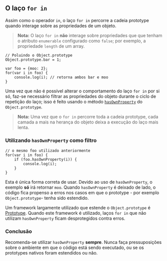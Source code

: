## O laço `for in`

Assim como o operador `in`, o laço `for in` percorre a cadeia prototype quando interage sobre as propriedades de um objeto.

> **Nota:** O laço `for in` **não** interage sobre propriedades que 
> que tenham o atributo `enumerable` configurado como `false`; por exemplo, a propriedade `length` de um array. 
    
    // Poluindo o Object.prototype
    Object.prototype.bar = 1;

    var foo = {moo: 2};
    for(var i in foo) {
        console.log(i); // retorna ambos bar e moo
    }

Uma vez que não é possível alterar o comportamento do laço `for in` por si só, faz-se necessário filtrar as propriedades do objeto durante o ciclo de repetição do laço; isso é feito usando o método [`hasOwnProperty`](#object.hasownproperty) do `Object.prototype`.

> **Nota:** Uma vez que o `for in` percorre toda a cadeia prototype, 
> cada camada a mais na herança do objeto deixa a execução do laço mais lenta.

### Utilizando `hasOwnProperty` como filtro

    // o mesmo foo utilizado anteriormente
    for(var i in foo) {
        if (foo.hasOwnProperty(i)) {
            console.log(i);
        }
    }

Esta é única forma correta de usar. Devido ao uso de `hasOwnProperty`, o exemplo **só** irá retornar `moo`. Quando `hasOwnProperty` é deixado de lado, o código fica propenso a erros nos casos em que o prototype - por exemplo `Object.prototype`- tenha sido estendido.

Um framework largamente utilizado que estende o `Object.prototype` é [Prototype][1].
Quando este framework é utilizado, laços `for in` que não utilizam 
`hasOwnProperty` ficam desprotegidos contra erros.

### Conclusão

Recomenda-se utilizar `hasOwnProperty` **sempre**. Nunca faça pressuposições sobre o ambiente em que o código está sendo executado, ou se os prototypes nativos foram estendidos ou não.

[1]: http://www.prototypejs.org/

